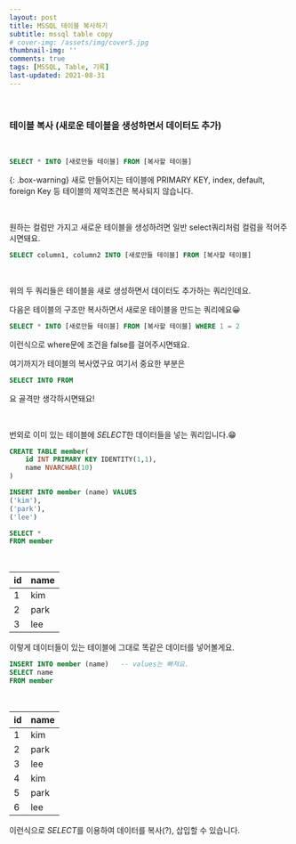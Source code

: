 ```yaml
---
layout: post
title: MSSQL 테이블 복사하기
subtitle: mssql table copy
# cover-img: /assets/img/cover5.jpg
thumbnail-img: ''
comments: true
tags: [MSSQL, Table, 기록]
last-updated: 2021-08-31
---
```


<br>

### 테이블 복사 (새로운 테이블을 생성하면서 데이터도 추가)

<br>

```sql
SELECT * INTO [새로만들 테이블] FROM [복사할 테이블]
```

{: .box-warning}
새로 만들어지는 테이블에 PRIMARY KEY, index, default, foreign Key 등 테이블의 제약조건은 복사되지 않습니다.

<br/>

원하는 컬럼만 가지고 새로운 테이블을 생성하려면 일반 select쿼리처럼
컬럼을 적어주시면돼요.

```sql
SELECT column1, column2 INTO [새로만들 테이블] FROM [복사할 테이블]
```

<br/>

위의 두 쿼리들은 테이블을 새로 생성하면서 데이터도 추가하는 쿼리인데요.

다음은 테이블의 구조만 복사하면서 새로운 테이블을 만드는 쿼리에요😀

```sql
SELECT * INTO [새로만들 테이블] FROM [복사할 테이블] WHERE 1 = 2
```

이런식으로 where문에 조건을 false를 걸어주시면돼요.

여기까지가 테이블의 복사였구요 여기서 중요한 부분은

```sql
SELECT INTO FROM
```

요 골격만 생각하시면돼요!

<br/>

번외로 이미 있는 테이블에 *SELECT*한 데이터들을 넣는 쿼리입니다.😁

```sql
CREATE TABLE member(
    id INT PRIMARY KEY IDENTITY(1,1),
    name NVARCHAR(10)
)

INSERT INTO member (name) VALUES
('kim'),
('park'),
('lee')

SELECT *
FROM member
```

<br/>

| id  | name |
| --- | ---- |
| 1   | kim  |
| 2   | park |
| 3   | lee  |

이렇게 데이터들이 있는 테이블에 그대로 똑같은 데이터를 넣어볼게요.

```sql
INSERT INTO member (name)   -- values는 빠져요.
SELECT name
FROM member
```

<br/>

| id  | name |
| --- | ---- |
| 1   | kim  |
| 2   | park |
| 3   | lee  |
| 4   | kim  |
| 5   | park |
| 6   | lee  |

이런식으로 *SELECT*를 이용하여 데이터를 복사(?), 삽입할 수 있습니다.

